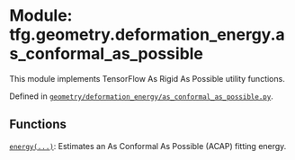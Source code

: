 <div itemscope itemtype="http://developers.google.com/ReferenceObject">
<meta itemprop="name" content="tfg.geometry.deformation_energy.as_conformal_as_possible" />
<meta itemprop="path" content="Stable" />
</div>

# Module: tfg.geometry.deformation_energy.as_conformal_as_possible

This module implements TensorFlow As Rigid As Possible utility functions.



Defined in [`geometry/deformation_energy/as_conformal_as_possible.py`](https://cs.corp.google.com/#piper///depot/google3/third_party/py/tensorflow_graphics/geometry/deformation_energy/as_conformal_as_possible.py).

<!-- Placeholder for "Used in" -->


## Functions

[`energy(...)`](../../../tfg/geometry/deformation_energy/as_conformal_as_possible/energy.md): Estimates an As Conformal As Possible (ACAP) fitting energy.


